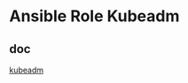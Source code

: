 Ansible Role Kubeadm
=========

doc
--------

[kubeadm](https://kubernetes.io/docs/getting-started-guides/kubeadm/)
